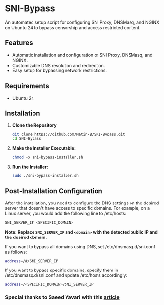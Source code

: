 # SNI-Bypass
An automated setup script for configuring SNI Proxy, DNSMasq, and NGINX on Ubuntu 24 to bypass censorship and access restricted content.

## Features

- Automatic installation and configuration of SNI Proxy, DNSMasq, and NGINX.
- Customizable DNS resolution and redirection.
- Easy setup for bypassing network restrictions.

## Requirements
- Ubuntu 24

## Installation

1. **Clone the Repository**
    ```bash
    git clone https://github.com/Matin-B/SNI-Bypass.git
    cd SNI-Bypass
    ```
2. **Make the Installer Executable:**
    ```bash
    chmod +x sni-bypass-installer.sh
    ```
3. **Run the Installer:**
    ```bash
    sudo ./sni-bypass-installer.sh
    ```

## Post-Installation Configuration

After the installation, you need to configure the DNS settings on the desired server that doesn't have access to specific domains. For example, on a Linux server, you would add the following line to /etc/hosts:</br>
```bash
SNI_SERVER_IP <SPECIFIC_DOMAIN>
```
**Note: Replace `SNI_SERVER_IP` and `<domain>` with the detected public IP and the desired domain.**

If you want to bypass all domains using DNS, set /etc/dnsmasq.d/sni.conf as follows:
```bash
address=/#/SNI_SERVER_IP
```

If you want to bypass specific domains, specify them in /etc/dnsmasq.d/sni.conf and update /etc/hosts accordingly:
```bash
address=/<SPECIFIC_DOMAIN>/SNI_SERVER_IP
```


### Special thanks to Saeed Yavari with this [article](https://behineserver.com/blog/dedicate-anti-sanctions)

